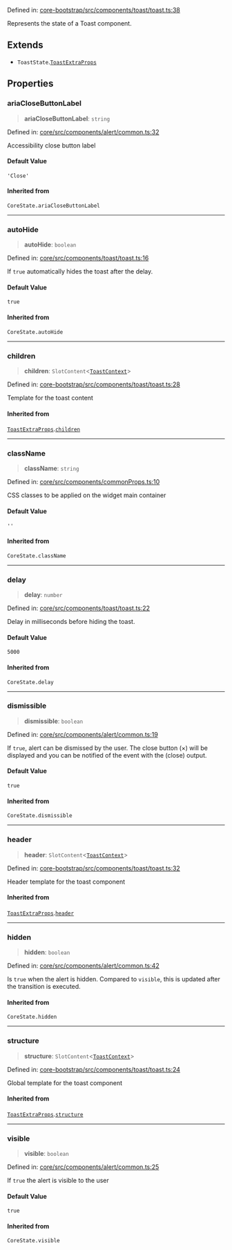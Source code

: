 Defined in: [core-bootstrap/src/components/toast/toast.ts:38](https://github.com/AmadeusITGroup/AgnosUI/blob/fd43567082975a4a31a2ec7119c8dc6d736653d4/core-bootstrap/src/components/toast/toast.ts#L38)

Represents the state of a Toast component.

## Extends

- `ToastState`.[`ToastExtraProps`](ToastExtraProps.md)

## Properties

### ariaCloseButtonLabel

> **ariaCloseButtonLabel**: `string`

Defined in: [core/src/components/alert/common.ts:32](https://github.com/AmadeusITGroup/AgnosUI/blob/fd43567082975a4a31a2ec7119c8dc6d736653d4/core/src/components/alert/common.ts#L32)

Accessibility close button label

#### Default Value

`'Close'`

#### Inherited from

`CoreState.ariaCloseButtonLabel`

***

### autoHide

> **autoHide**: `boolean`

Defined in: [core/src/components/toast/toast.ts:16](https://github.com/AmadeusITGroup/AgnosUI/blob/fd43567082975a4a31a2ec7119c8dc6d736653d4/core/src/components/toast/toast.ts#L16)

If `true` automatically hides the toast after the delay.

#### Default Value

`true`

#### Inherited from

`CoreState.autoHide`

***

### children

> **children**: `SlotContent`\<[`ToastContext`](ToastContext.md)\>

Defined in: [core-bootstrap/src/components/toast/toast.ts:28](https://github.com/AmadeusITGroup/AgnosUI/blob/fd43567082975a4a31a2ec7119c8dc6d736653d4/core-bootstrap/src/components/toast/toast.ts#L28)

Template for the toast content

#### Inherited from

[`ToastExtraProps`](ToastExtraProps.md).[`children`](ToastExtraProps.md#children)

***

### className

> **className**: `string`

Defined in: [core/src/components/commonProps.ts:10](https://github.com/AmadeusITGroup/AgnosUI/blob/fd43567082975a4a31a2ec7119c8dc6d736653d4/core/src/components/commonProps.ts#L10)

CSS classes to be applied on the widget main container

#### Default Value

`''`

#### Inherited from

`CoreState.className`

***

### delay

> **delay**: `number`

Defined in: [core/src/components/toast/toast.ts:22](https://github.com/AmadeusITGroup/AgnosUI/blob/fd43567082975a4a31a2ec7119c8dc6d736653d4/core/src/components/toast/toast.ts#L22)

Delay in milliseconds before hiding the toast.

#### Default Value

`5000`

#### Inherited from

`CoreState.delay`

***

### dismissible

> **dismissible**: `boolean`

Defined in: [core/src/components/alert/common.ts:19](https://github.com/AmadeusITGroup/AgnosUI/blob/fd43567082975a4a31a2ec7119c8dc6d736653d4/core/src/components/alert/common.ts#L19)

If `true`, alert can be dismissed by the user.
The close button (×) will be displayed and you can be notified of the event with the (close) output.

#### Default Value

`true`

#### Inherited from

`CoreState.dismissible`

***

### header

> **header**: `SlotContent`\<[`ToastContext`](ToastContext.md)\>

Defined in: [core-bootstrap/src/components/toast/toast.ts:32](https://github.com/AmadeusITGroup/AgnosUI/blob/fd43567082975a4a31a2ec7119c8dc6d736653d4/core-bootstrap/src/components/toast/toast.ts#L32)

Header template for the toast component

#### Inherited from

[`ToastExtraProps`](ToastExtraProps.md).[`header`](ToastExtraProps.md#header)

***

### hidden

> **hidden**: `boolean`

Defined in: [core/src/components/alert/common.ts:42](https://github.com/AmadeusITGroup/AgnosUI/blob/fd43567082975a4a31a2ec7119c8dc6d736653d4/core/src/components/alert/common.ts#L42)

Is `true` when the alert is hidden. Compared to `visible`, this is updated after the transition is executed.

#### Inherited from

`CoreState.hidden`

***

### structure

> **structure**: `SlotContent`\<[`ToastContext`](ToastContext.md)\>

Defined in: [core-bootstrap/src/components/toast/toast.ts:24](https://github.com/AmadeusITGroup/AgnosUI/blob/fd43567082975a4a31a2ec7119c8dc6d736653d4/core-bootstrap/src/components/toast/toast.ts#L24)

Global template for the toast component

#### Inherited from

[`ToastExtraProps`](ToastExtraProps.md).[`structure`](ToastExtraProps.md#structure)

***

### visible

> **visible**: `boolean`

Defined in: [core/src/components/alert/common.ts:25](https://github.com/AmadeusITGroup/AgnosUI/blob/fd43567082975a4a31a2ec7119c8dc6d736653d4/core/src/components/alert/common.ts#L25)

If `true` the alert is visible to the user

#### Default Value

`true`

#### Inherited from

`CoreState.visible`
